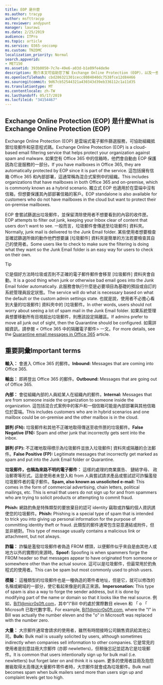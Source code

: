 ```yaml
---
title: EOP 是什麼
ms.author: tracyp
author: msfttracyp
ms.reviewer: andypunt
manager: laurawi
ms.date: 2/25/2019
audience: ITPro
ms.topic: article
ms.service: O365-seccomp
ms.custom: TN2DMC
localization_priority: Normal
search.appverid:
- MET150
ms.assetid: 393b0050-7c7e-49e6-a03d-b1e09fe4de9e
description: 簡介本文可協助您了解 Exchange Online Protection (EOP)，以及一些重要術語。 這是適用於 Office 365 客戶可以保護 Exchange Online 雲端託管信箱，而且獨立式 EOP 客戶負責保護內部部署信箱，例如 Exchange Server 2016。
ms.openlocfilehash: cbd286321301cecc8084040dc7538fce12d84466
ms.sourcegitcommit: 9d67cb52544321a430343d39eb336112c1a11d35
ms.translationtype: MT
ms.contentlocale: zh-TW
ms.lasthandoff: 05/17/2019
ms.locfileid: "34154467"
---
```

## <a name="what-is-exchange-online-protection-eop"></a><span data-ttu-id="2dd3e-104">Exchange Online Protection (EOP) 是什麼</span><span class="sxs-lookup"><span data-stu-id="2dd3e-104">What is Exchange Online Protection (EOP)</span></span>

<span data-ttu-id="2dd3e-105">Exchange Online Protection (EOP) 是雲端式電子郵件篩選服務，可協助組織抵禦垃圾郵件和惡意程式碼。</span><span class="sxs-lookup"><span data-stu-id="2dd3e-105">Exchange Online Protection (EOP) is a cloud-based email filtering service that helps protect your organization against spam and malware.</span></span> <span data-ttu-id="2dd3e-106">如果您有 Office 365 中的信箱時，他們會自動由 EOP 保護因為它是服務的一部分。</span><span class="sxs-lookup"><span data-stu-id="2dd3e-106">If you have mailboxes in Office 365, they are automatically protected by EOP since it is part of the service.</span></span> <span data-ttu-id="2dd3e-107">這包括擁有信箱 Office 365 和內部部署，這通常稱為混合式案例中的組織。</span><span class="sxs-lookup"><span data-stu-id="2dd3e-107">This includes organizations that have mailboxes in both Office 365 and on-premise, which is commonly known as a hybrid scenario.</span></span> <span data-ttu-id="2dd3e-108">獨立式 EOP 也適用於在雲端中沒有信箱，但想要保護其內部部署信箱的客戶。</span><span class="sxs-lookup"><span data-stu-id="2dd3e-108">EOP standalone is also available for customers who do not have mailboxes in the cloud but want to protect their on-premise mailboxes.</span></span> 

<span data-ttu-id="2dd3e-109">EOP 會嘗試篩選出垃圾郵件，並保留清除使用者不想要看到的內容的收件匣。</span><span class="sxs-lookup"><span data-stu-id="2dd3e-109">EOP attempts to filter out junk, keeping your Inbox clear of content that users don't want to see.</span></span> <span data-ttu-id="2dd3e-110">一般而言，垃圾郵件會傳遞至垃圾郵件] 資料夾。</span><span class="sxs-lookup"><span data-stu-id="2dd3e-110">Normally, junk mail is delivered to the Junk Email folder.</span></span> <span data-ttu-id="2dd3e-111">某些使用者想要檢查並確認篩選所做的動作他們想要讓 [垃圾郵件] 資料夾是簡單的方法若要檢查其自己的使用者。</span><span class="sxs-lookup"><span data-stu-id="2dd3e-111">Some users like to check to make sure the filtering is doing what they want so the Junk Email folder is an easy way for users to check on their own.</span></span>  

> [!TIP]
> <span data-ttu-id="2dd3e-112">它是個好方法時垃圾或否則不正確的電子郵件郵件會移至 [垃圾郵件] 資料夾會自動。</span><span class="sxs-lookup"><span data-stu-id="2dd3e-112">It is a good thing when junk or otherwise bad email goes into the Junk Email folder automatically.</span></span> <span data-ttu-id="2dd3e-113">此服務會執行什麼是必要項目為基礎的預設或自訂的系統管理員設定狀態。</span><span class="sxs-lookup"><span data-stu-id="2dd3e-113">The service will do what is necessary based on what the default or the custom admin settings state.</span></span> <span data-ttu-id="2dd3e-114">也就是說，使用者不必擔心看到大量的垃圾郵件] 資料夾中的 [垃圾郵件。</span><span class="sxs-lookup"><span data-stu-id="2dd3e-114">In other words, users should not worry about seeing a lot of spam mail in the Junk Email folder.</span></span> <span data-ttu-id="2dd3e-115">如果系統管理員想要移動所有目視超出垃圾郵件，則應該設定隔離區。</span><span class="sxs-lookup"><span data-stu-id="2dd3e-115">If admins prefer to move all junk out of sight, then the Quarantine should be configured.</span></span> <span data-ttu-id="2dd3e-116">如需詳細資訊，請參閱 < <b0>Office 365 中的隔離電子郵件</b0>> 一文。</span><span class="sxs-lookup"><span data-stu-id="2dd3e-116">For more details, see the [Quarantine email messages in Office 365](../quarantine-email-messages.md) article.</span></span>

## <a name="important-terms"></a><span data-ttu-id="2dd3e-117">重要詞彙</span><span class="sxs-lookup"><span data-stu-id="2dd3e-117">Important terms</span></span>

<span data-ttu-id="2dd3e-118">**輸入：** 會進入 Office 365 的郵件。</span><span class="sxs-lookup"><span data-stu-id="2dd3e-118">**Inbound:** Messages that are coming into Office 365.</span></span>

<span data-ttu-id="2dd3e-119">**輸出：** 即將登出 Office 365 的郵件。</span><span class="sxs-lookup"><span data-stu-id="2dd3e-119">**Outbound:** Messages that are going out of Office 365.</span></span>

<span data-ttu-id="2dd3e-120">**內部：** 會從組織內部的人員給某人在組織內的郵件。</span><span class="sxs-lookup"><span data-stu-id="2dd3e-120">**Internal:** Messages that are from someone inside the organization to someone inside the organization.</span></span> <span data-ttu-id="2dd3e-121">這包括混合式案例中的客戶和一個信箱可能是內部部署與其他信箱位於雲端。</span><span class="sxs-lookup"><span data-stu-id="2dd3e-121">This includes customers who are in hybrid scenarios and one mailbox could be on-premise and the other mailbox is in the cloud.</span></span>

<span data-ttu-id="2dd3e-122">**誤判 (FN):** 垃圾郵件和其他不正確地取得傳送至收件匣的垃圾郵件。</span><span class="sxs-lookup"><span data-stu-id="2dd3e-122">**False Negative (FN):** Spam and other junk that incorrectly gets sent into the inbox.</span></span>

<span data-ttu-id="2dd3e-123">**誤判 (FP):** 不正確地取得標示為垃圾郵件並放入垃圾郵件] 資料夾或隔離的合法郵件。</span><span class="sxs-lookup"><span data-stu-id="2dd3e-123">**False Positive (FP):** Legitimate messages that incorrectly get marked as spam and put into the Junk Email folder or Quarantine.</span></span>

<span data-ttu-id="2dd3e-124">**垃圾郵件，也稱為來路不明的電子郵件：** 這樣的處理的商業廣告、 鏈結字母、 政治郵寄等形式。這是使用者未登入和 from 人員嘗試請求產品或嘗試認可詐騙濫發垃圾郵件者的電子郵件。</span><span class="sxs-lookup"><span data-stu-id="2dd3e-124">**Spam, also known as unsolicited e-mail:** This comes in the form of commercial advertising, chain letters, political mailings, etc. This is email that users do not sign up for and from spammers who are trying to solicit products or attempting to commit fraud.</span></span>

<span data-ttu-id="2dd3e-125">**Phish:** 網路釣魚是特殊類型的要放棄目的認可 identity 竊取或詐騙的個人資訊誘使您的垃圾郵件。</span><span class="sxs-lookup"><span data-stu-id="2dd3e-125">**Phish:** Phishing is a special type of spam that is intended to trick you into giving up personal information for the purpose of committing identity theft or fraud.</span></span> <span data-ttu-id="2dd3e-126">此類型的郵件通常包含惡意連結或附件，但並非絕對。</span><span class="sxs-lookup"><span data-stu-id="2dd3e-126">This type of message usually contains a malicious link or attachment, but not always.</span></span>

<span data-ttu-id="2dd3e-127">**詐騙：** 詐騙是濫發垃圾郵件者偽造 FROM 標頭，以便郵件似乎來自是由其他人或地方以外的實際的來源時。</span><span class="sxs-lookup"><span data-stu-id="2dd3e-127">**Spoof:** Spoofing is when spammers forge the FROM header so that messages appear to have originated from someone or somewhere other than the actual source.</span></span> <span data-ttu-id="2dd3e-128">這可以是垃圾郵件，但最常用於釣魚程式的使用者。</span><span class="sxs-lookup"><span data-stu-id="2dd3e-128">This can be spam but most commonly used to phish users.</span></span>

<span data-ttu-id="2dd3e-129">**模擬：** 這種類型的垃圾郵件也是一種偽造的寄件者地址，但是它，就可以修改的名稱或網域的一部分，使它看起來像是的真正來源。</span><span class="sxs-lookup"><span data-stu-id="2dd3e-129">**Impersonation:** This type of spam is also a way to forge the sender address, but it is done by modifying part of the name or domain so that it looks like the real source.</span></span> <span data-ttu-id="2dd3e-130">例如，Bi11@micr0s0ft.com，其中"l"Bill 中的處於實際數目 eleven 和 「 o 「 Microsoft 已取代數字零。</span><span class="sxs-lookup"><span data-stu-id="2dd3e-130">For example, Bi11@micr0s0ft.com, where the "l" in Bill was actually the number eleven and the "o" in Microsoft was replaced with the number zero.</span></span>

<span data-ttu-id="2dd3e-131">**大量：** 大宗郵件通常會請求的使用者，雖然有時間接時公司銷售資訊給其他公司。</span><span class="sxs-lookup"><span data-stu-id="2dd3e-131">**Bulk:** Bulk mail is usually solicited by users, although sometimes indirectly when companies sell information to other companies.</span></span> <span data-ttu-id="2dd3e-132">它是常見的使用者是刻意註冊大宗郵件 (亦即 newletters)，但稍後忘記並認為它是垃圾郵件。</span><span class="sxs-lookup"><span data-stu-id="2dd3e-132">It is common that users intentionally sign up for bulk mail (i.e. newletters) but forget later on and think it is spam.</span></span> <span data-ttu-id="2dd3e-133">更多的使用者註冊及抱怨層級取得太高傳送大量郵件寄件者時，大宗郵件就會成為垃圾郵件。</span><span class="sxs-lookup"><span data-stu-id="2dd3e-133">Bulk mail becomes spam when bulk mailers send more than users sign up and complaint levels get too high.</span></span>
